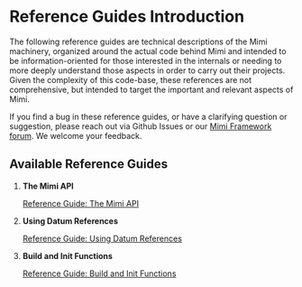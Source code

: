 # Reference Guides Introduction

The following reference guides are technical descriptions of the Mimi machinery, organized around the actual code behind Mimi and intended to be information-oriented for those interested in the internals or needing to more deeply understand those aspects in order to carry out their projects. Given the complexity of this code-base, these references are not comprehensive, but intended to target the important and relevant aspects of Mimi.

If you find a bug in these reference guides, or have a clarifying question or suggestion, please reach out via Github Issues or our [Mimi Framework forum](https://forum.mimiframework.org).  We welcome your feedback.

## Available Reference Guides

1. **The Mimi API**

   [Reference Guide: The Mimi API](@ref) 

2. **Using Datum References**

   [Reference Guide: Using Datum References](@ref) 

3. **Build and Init Functions**

    [Reference Guide: Build and Init Functions](@ref)

